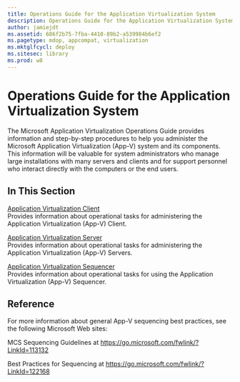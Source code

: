 ```yaml
---
title: Operations Guide for the Application Virtualization System
description: Operations Guide for the Application Virtualization System
author: jamiejdt
ms.assetid: 686f2b75-7fba-4410-89b2-a539984b6ef2
ms.pagetype: mdop, appcompat, virtualization
ms.mktglfcycl: deploy
ms.sitesec: library
ms.prod: w8
---
```



# Operations Guide for the Application Virtualization System


The Microsoft Application Virtualization Operations Guide provides information and step-by-step procedures to help you administer the Microsoft Application Virtualization (App-V) system and its components. This information will be valuable for system administrators who manage large installations with many servers and clients and for support personnel who interact directly with the computers or the end users.

## In This Section


<a href="" id="application-virtualization-client"></a>[Application Virtualization Client](application-virtualization-client.md)  
Provides information about operational tasks for administering the Application Virtualization (App-V) Client.

<a href="" id="application-virtualization-server"></a>[Application Virtualization Server](application-virtualization-server.md)  
Provides information about operational tasks for administering the Application Virtualization (App-V) Servers.

<a href="" id="application-virtualization-sequencer"></a>[Application Virtualization Sequencer](application-virtualization-sequencer.md)  
Provides information about operational tasks for using the Application Virtualization (App-V) Sequencer.

## Reference


For more information about general App-V sequencing best practices, see the following Microsoft Web sites:

MCS Sequencing Guidelines at <https://go.microsoft.com/fwlink/?LinkId=113132>

Best Practices for Sequencing at <https://go.microsoft.com/fwlink/?LinkId=122168>

 

 





